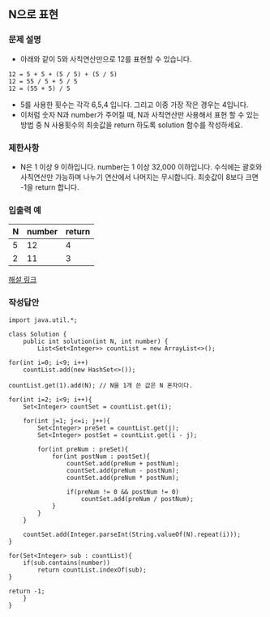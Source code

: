 ## N으로 표현
### 문제 설명
- 아래와 같이 5와 사칙연산만으로 12를 표현할 수 있습니다.
```
12 = 5 + 5 + (5 / 5) + (5 / 5)
12 = 55 / 5 + 5 / 5
12 = (55 + 5) / 5
```
- 5를 사용한 횟수는 각각 6,5,4 입니다. 그리고 이중 가장 작은 경우는 4입니다.
- 이처럼 숫자 N과 number가 주어질 때, N과 사칙연산만 사용해서 표현 할 수 있는 방법 중 N 사용횟수의 최솟값을 return 하도록 solution 함수를 작성하세요.

### 제한사항
- N은 1 이상 9 이하입니다.
number는 1 이상 32,000 이하입니다.
수식에는 괄호와 사칙연산만 가능하며 나누기 연산에서 나머지는 무시합니다.
최솟값이 8보다 크면 -1을 return 합니다.

### 입출력 예
|N|number|return|
|--|--|--|
|5|12|4|
|2|11|3|

[해설 링크](https://gurumee92.tistory.com/164)

### 작성답안
```
import java.util.*;

class Solution {
    public int solution(int N, int number) {
        List<Set<Integer>> countList = new ArrayList<>();

for(int i=0; i<9; i++)
	countList.add(new HashSet<>());

countList.get(1).add(N); // N을 1개 쓴 값은 N 혼자이다.

for(int i=2; i<9; i++){
	Set<Integer> countSet = countList.get(i);

	for(int j=1; j<=i; j++){
		Set<Integer> preSet = countList.get(j);
		Set<Integer> postSet = countList.get(i - j);

		for(int preNum : preSet){
			for(int postNum : postSet){
				countSet.add(preNum + postNum);
				countSet.add(preNum - postNum);
				countSet.add(preNum * postNum);

				if(preNum != 0 && postNum != 0)
					countSet.add(preNum / postNum);
			}
		}
	}

	countSet.add(Integer.parseInt(String.valueOf(N).repeat(i)));
}

for(Set<Integer> sub : countList){
	if(sub.contains(number))
		return countList.indexOf(sub);
}

return -1;
    }
}
```


